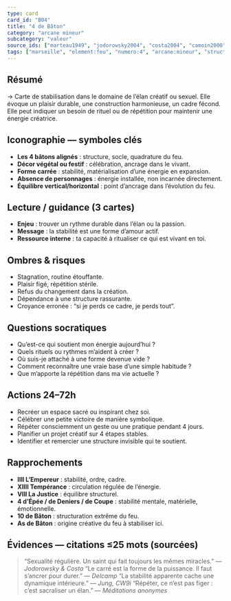 ```yaml
---
type: card
card_id: "B04"
title: "4 de Bâton"
category: "arcane mineur"
subcategory: "valeur"
source_ids: ["marteau1949", "jodorowsky2004", "costa2004", "camoin2000", "bendov2011", "delcamp1976", "nadolny2019", "jung1930", "meditations-anonymes", "archetypal-journey"]
tags: ["marseille", "element:feu", "numero:4", "arcane:mineur", "structure", "plaisir", "stabilité"]
---
```


## Résumé
→ Carte de stabilisation dans le domaine de l’élan créatif ou sexuel. Elle évoque un plaisir durable, une construction harmonieuse, un cadre fécond. Elle peut indiquer un besoin de rituel ou de répétition pour maintenir une énergie créatrice.

## Iconographie — symboles clés
- **Les 4 bâtons alignés** : structure, socle, quadrature du feu.
- **Décor végétal ou festif** : célébration, ancrage dans le vivant.
- **Forme carrée** : stabilité, matérialisation d’une énergie en expansion.
- **Absence de personnages** : énergie installée, non incarnée directement.
- **Équilibre vertical/horizontal** : point d’ancrage dans l’évolution du feu.

## Lecture / guidance (3 cartes)
- **Enjeu** : trouver un rythme durable dans l’élan ou la passion.
- **Message** : la stabilité est une forme d’amour actif.
- **Ressource interne** : ta capacité à ritualiser ce qui est vivant en toi.

## Ombres & risques
- Stagnation, routine étouffante.
- Plaisir figé, répétition stérile.
- Refus du changement dans la création.
- Dépendance à une structure rassurante.
- Croyance erronée : “si je perds ce cadre, je perds tout”.

## Questions socratiques
- Qu’est-ce qui soutient mon énergie aujourd’hui ?
- Quels rituels ou rythmes m’aident à créer ?
- Où suis-je attaché à une forme devenue vide ?
- Comment reconnaître une vraie base d’une simple habitude ?
- Que m’apporte la répétition dans ma vie actuelle ?

## Actions 24–72h
- Recréer un espace sacré ou inspirant chez soi.
- Célébrer une petite victoire de manière symbolique.
- Répéter consciemment un geste ou une pratique pendant 4 jours.
- Planifier un projet créatif sur 4 étapes stables.
- Identifier et remercier une structure invisible qui te soutient.

## Rapprochements
- **IIII L’Empereur** : stabilité, ordre, cadre.
- **XIIII Tempérance** : circulation régulée de l’énergie.
- **VIII La Justice** : équilibre structurel.
- **4 d’Épée / de Deniers / de Coupe** : stabilité mentale, matérielle, émotionnelle.
- **10 de Bâton** : structuration extrême du feu.
- **As de Bâton** : origine créative du feu à stabiliser ici.

## Évidences — citations ≤25 mots (sourcées)
> “Sexualité régulière. Un saint qui fait toujours les mêmes miracles.” — *Jodorowsky & Costa*
> “Le carré est la forme de la puissance. Il faut s’ancrer pour durer.” — *Delcamp*
> “La stabilité apparente cache une dynamique intérieure.” — *Jung, CW9i*
> “Répéter, ce n’est pas figer : c’est sacraliser un élan.” — *Méditations anonymes*